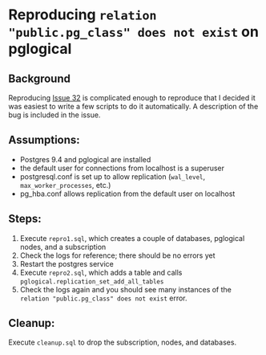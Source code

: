 # Reproducing `relation "public.pg_class" does not exist` on pglogical

## Background
Reproducing [Issue 32](https://github.com/2ndQuadrant/pglogical/issues/32) is
complicated enough to reproduce that I decided it was easiest to write a few
scripts to do it automatically.
A description of the bug is included in the issue.

## Assumptions:
* Postgres 9.4 and pglogical are installed
* the default user for connections from localhost is a superuser
* postgresql.conf is set up to allow replication (`wal_level`, `max_worker_processes`, etc.)
* pg_hba.conf allows replication from the default user on localhost

## Steps:
1. Execute `repro1.sql`, which creates a couple of databases, pglogical nodes, and a subscription
2. Check the logs for reference; there should be no errors yet
3. Restart the postgres service
4. Execute `repro2.sql`, which adds a table and calls `pglogical.replication_set_add_all_tables`
5. Check the logs again and you should see many instances of the `relation "public.pg_class" does not exist` error.

## Cleanup:
Execute `cleanup.sql` to drop the subscription, nodes, and databases.

